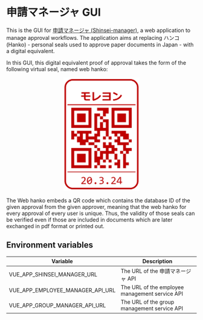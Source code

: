 # 申請マネージャ GUI

This is the GUI for [申請マネージャ (Shinsei-manager)](https://github.com/jtekt/web-based-approval-system), a web application to manage approval workflows.
The application aims at replacing ハンコ (Hanko) - personal seals used to approve paper documents in Japan - with a digital equivalent.

In this GUI, this digital equivalent proof of approval takes the form of the following virtual seal, named web hanko:


<p align="center">
  <img width="200" height="300" src="./docs/hanko.png">
</p>

The Web hanko embeds a QR code which contains the database ID of the given approval from the given approver, meaning that the web hanko for every approval of every user is unique.
Thus, the validity of those seals can be verified even if those are included in documents which are later exchanged in pdf format or printed out.

## Environment variables

| Variable  | Description |
| ---  | --- |
| VUE_APP_SHINSEI_MANAGER_URL  | The URL of the 申請マネージャ API |
| VUE_APP_EMPLOYEE_MANAGER_API_URL | The URL of the employee management service API |
| VUE_APP_GROUP_MANAGER_API_URL | The URL of the group management service API |
